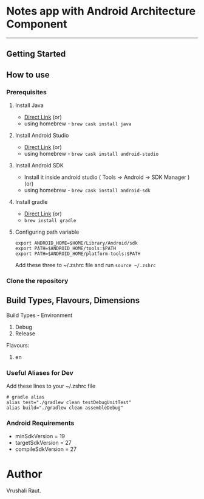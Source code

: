 # Notes app with Android Architecture Component
---

## Getting Started

## How to use

### Prerequisites
1) Install Java
    - [Direct Link](https://www.java.com/en/download/help/mac_install.xml)
                        (or)
    - using homebrew - ```brew cask install java```

2) Install Android Studio
    - [Direct Link](https://developer.android.com/studio/index.html)
                        (or)
    - using homebrew - ```brew cask install android-studio```

3) Install Android SDK
    - Install it inside android studio ( Tools -> Android -> SDK Manager )
                        (or)
    - using homebrew - ```brew cask install android-sdk```

4) Install gradle
    - [Direct Link](https://gradle.org/install/)
                        (or)
    - ```brew install gradle```

5) Configuring path variable
    ```
    export ANDROID_HOME=$HOME/Library/Android/sdk
    export PATH=$ANDROID_HOME/tools:$PATH
    export PATH=$ANDROID_HOME/platform-tools:$PATH
    ```
    Add these three to ~/.zshrc file and run ```source ~/.zshrc```

### Clone the repository

## Build Types, Flavours, Dimensions

Build Types - Environment
1) Debug
2) Release

Flavours:
1) en

### Useful Aliases for Dev
Add these lines to your ~/.zshrc file
```
# gradle alias
alias test="./gradlew clean testDebugUnitTest"
alias build="./gradlew clean assembleDebug"

```
### Android Requirements
* minSdkVersion = 19
* targetSdkVersion = 27
* compileSdkVersion = 27

# Author
Vrushali Raut.